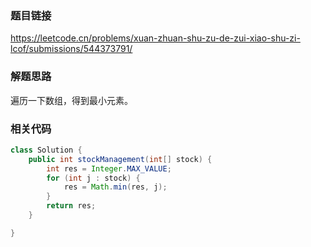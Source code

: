 ### 题目链接

https://leetcode.cn/problems/xuan-zhuan-shu-zu-de-zui-xiao-shu-zi-lcof/submissions/544373791/



### 解题思路

遍历一下数组，得到最小元素。



### 相关代码

```java
class Solution {
    public int stockManagement(int[] stock) {
        int res = Integer.MAX_VALUE;
        for (int j : stock) {
            res = Math.min(res, j);
        }
        return res;
    }

}
```

